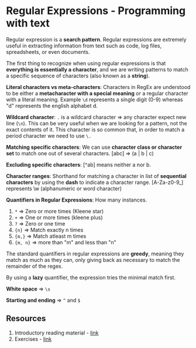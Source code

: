 # Regular Expressions - Programming with text


Regular expression is a **search pattern**. Regular expressions are extremely useful in extracting information from text such as code, log files, spreadsheets, or even documents.

The first thing to recognize when using regular expressions is that **everything is essentially a character**, and we are writing patterns to match a specific sequence of characters (also known as a **string**). 

**Literal characters vs meta-characters**: Characters in RegEx are understood to be either a **metacharacter with a special meaning** or a regular character with a literal meaning. Example `\d` represents a single digit (0-9) whereas "d" represents the english alphabet d.

**Wildcard character**: `.` is a wildcard character => any character expect new line (`\n`). This can be very useful when we are looking for a pattern, not the exact contents of it. This character is so common that, in order to match a period character we need to use `\.`

**Matching specific characters**: We can use **character class or character set** to match one out of several characters. [abc] => (a | b | c)

**Excluding specific characters**: [^ab] means neither a nor b. 

**Character ranges**: Shorthand for matching a character in list of **sequential characters** by using the **dash** to indicate a character range. [A-Za-z0-9_] represents \w (alphanumeric or word character)

**Quantifiers in Regular Expressions**: How many instances.
1. `*` => Zero or more times (Kleene star)
2. `+` => One or more times (kleene plus)
3. `?` => Zero or one time
4. `{n}` => Match exactly n times
5. `{m,}` => Match atleast m times
6. `{m, n}` => more than "m" and less than "n"

The standard quantifiers in regular expressions are **greedy**, meaning they match as much as they can, only giving back as necessary to match the remainder of the regex.

By using a **lazy** quantifier, the expression tries the minimal match first.

**White space** => `\s`

**Starting and ending** => `^` and `$`

## Resources
1. Introductory reading material - [link](https://regexone.com/)
2. Exercises - [link](https://www.hackerrank.com/domains/regex)